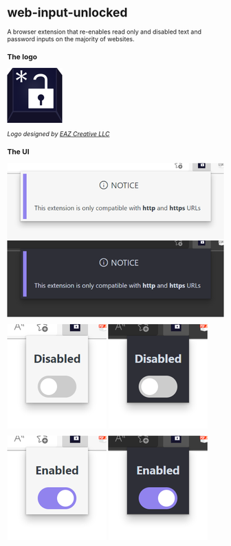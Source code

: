 # web-input-unlocked
A browser extension that re-enables read only and disabled text and password inputs on the majority of websites.

### The logo
![Logo](icons/icon-128.png)

*Logo designed by [EAZ Creative LLC](https://www.eazcreative.com/)*

### The UI
![Light Notice Message UI](screenshots/light-notice.png)
![Dark Notice Message UI](screenshots/dark-notice.png)

![Light Disabled UI](screenshots/light-disabled.png)
![Dark Disabled UI](screenshots/dark-disabled.png)

![Light Enabled UI](screenshots/light-enabled.png)
![Dark Enabled UI](screenshots/dark-enabled.png)
